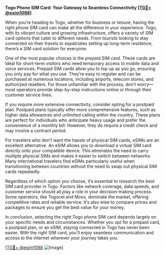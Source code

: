 **Togo Phone SIM Card: Your Gateway to Seamless Connectivity [[TG💪+ @esim1088](https://t.me/s/esim1088)]**

When you’re heading to Togo, whether for business or leisure, having the right phone SIM card can make all the difference in your experience. Togo, with its vibrant culture and growing infrastructure, offers a variety of SIM card options that cater to different needs. From tourists looking to stay connected on their travels to expatriates setting up long-term residence, there’s a SIM card solution for everyone.

One of the most popular choices is the prepaid SIM card. These cards are ideal for short-term visitors who need temporary access to mobile data and voice services. Prepaid SIM cards allow you to top up as you go, ensuring you only pay for what you use. They’re easy to register and can be purchased at numerous locations, including airports, telecom stores, and authorized resellers. For those unfamiliar with the process, don’t worry—most operators provide step-by-step instructions online or through their customer service lines.

If you require more extensive connectivity, consider opting for a postpaid plan. Postpaid plans typically offer more comprehensive features, such as higher data allowances and unlimited calling within the country. These plans are perfect for individuals who anticipate heavy usage and prefer the convenience of a monthly bill. However, they do require a credit check and may involve a contract period.

For travelers who don’t want the hassle of physical SIM cards, eSIMs are an excellent alternative. An eSIM allows you to download a virtual SIM card directly onto your compatible device. This eliminates the need to carry multiple physical SIMs and makes it easier to switch between networks. Many international travelers find eSIMs particularly useful when transitioning between countries without the need to swap out physical SIM cards repeatedly.

Regardless of which option you choose, it’s essential to research the best SIM card provider in Togo. Factors like network coverage, data speeds, and customer service should all play a role in your decision-making process. Some operators, like Togocel and Moov, dominate the market, offering competitive rates and reliable service. It’s also wise to compare prices and packages to ensure you get the best value for your money.

In conclusion, selecting the right Togo phone SIM card depends largely on your specific needs and circumstances. Whether you opt for a prepaid card, a postpaid plan, or an eSIM, staying connected in Togo has never been easier. With the right SIM card, you’ll enjoy seamless communication and access to the internet wherever your journey takes you. 

[[TG💪+ @esim1088](https://t.me/s/esim1088) ![Image](https://i.postimg.cc/Y0z9fWf4/image.png)]